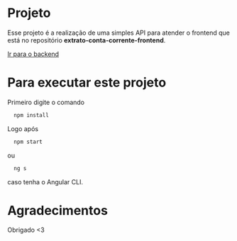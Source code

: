 # Projeto

Esse projeto é a realização de uma simples API para atender o frontend que está no repositório **extrato-conta-corrente-frontend**.

<a href="https://github.com/GNobroga/extrato-conta-corrente-backend">Ir para o backend</a>

# Para executar este projeto

Primeiro digite o comando 

```bash
  npm install
```

Logo após 

```bash
  npm start 
```

ou 

```bash
  ng s
```

caso tenha o Angular CLI.

# Agradecimentos

Obrigado <3
